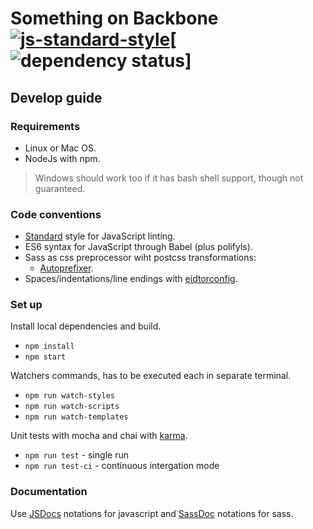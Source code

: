 # Something on Backbone [![js-standard-style](https://img.shields.io/badge/code%20style-standard-brightgreen.svg)](http://standardjs.com/)[![dependency status](https://david-dm.org/dmi3y/backbone-scafold.svg)]

## Develop guide

### Requirements

- Linux or Mac OS.
- NodeJs with npm.

> Windows should work too if it has bash shell support, though not guaranteed.

### Code conventions

- [Standard][lint] style for JavaScript linting.
- ES6 syntax for JavaScript through Babel (plus polifyls).
- Sass as css preprocessor wiht postcss transformations:
    - [Autoprefixer][autoprefixer].
- Spaces/indentations/line endings with [eidtorconfig][editorconfig].

### Set up

Install local dependencies and build.

- `npm install`
- `npm start`

Watchers commands, has to be executed each in separate terminal.

- `npm run watch-styles`
- `npm run watch-scripts`
- `npm run watch-templates`

Unit tests with mocha and chai with [karma][karma].

- `npm run test` - single run
- `npm run test-ci` - continuous intergation mode

### Documentation

Use [JSDocs][jsdocs] notations for javascript and [SassDoc][sassdoc] notations for sass.

[lint]: http://standardjs.com/rules.html
[karma]: https://karma-runner.github.io/0.13/index.html
[autoprefixer]: https://github.com/postcss/autoprefixer
[editorconfig]: http://editorconfig.org/
[jsdocs]: http://usejsdoc.org/
[sassdoc]: http://sassdoc.com/

